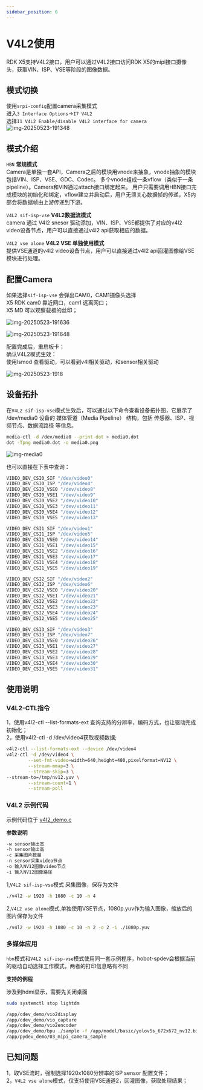 ```yaml
---
sidebar_position: 6
---
```


# V4L2使用

RDK X5支持V4L2接口，用户可以通过V4L2接口访问RDK X5的mipi接口摄像头，获取VIN、ISP、VSE等阶段的图像数据。

## 模式切换

使用`srpi-config`配置camera采集模式  
进入`3 Interface Options`->`I7 V4L2`  
选择`I1 V4L2 Enable/disable V4L2 interface for camera`
![img-20250523-191348](https://rdk-doc.oss-cn-beijing.aliyuncs.com/doc/img/07_Advanced_development/01_hardware_development/rdk_x5/img-20250523-191348.png)

## 模式介绍

`HBN` **常规模式**  
Camera是单独一套API，Camera之后的模块用vnode来抽象，vnode抽象的模块包括VIN、ISP、VSE、GDC、Codec。 多个vnode组成一条vflow（类似于一条pipeline）。Camera和VIN通过attach接口绑定起来。 用户只需要调用HBN接口完成模块的初始化和绑定，vflow建立并启动后，用户无须关心数据帧的传递，X5内部会将数据帧由上游传递到下游。

`V4L2 sif-isp-vse` **V4L2数据流模式**  
camera 通过 V4l2 snesor 驱动添加，VIN、ISP、VSE都提供了对应的v4l2 video设备节点，用户可以直接通过v4l2 api获取相应的数据。

`V4L2 vse alone` **V4L2 VSE 单独使用模式**  
提供VSE通道的v4l2 video设备节点，用户可以直接通过v4l2 api回灌图像给VSE模块进行处理。

## 配置Camera

如果选择`sif-isp-vse` 会弹出CAM0，CAM1摄像头选择  
X5 RDK cam0 靠近网口，cam1 远离网口；  
X5 MD 可以观察载板的丝印；  

![img-20250523-191636](https://rdk-doc.oss-cn-beijing.aliyuncs.com/doc/img/07_Advanced_development/01_hardware_development/rdk_x5/img-20250523-191636.png)

![img-20250523-191648](https://rdk-doc.oss-cn-beijing.aliyuncs.com/doc/img/07_Advanced_development/01_hardware_development/rdk_x5/img-20250523-191648.png)


配置完成后，重启板卡；  
确认V4L2模式生效：  
使用lsmod 查看驱动，可以看到v4l相关驱动，和sensor相关驱动  

![img-20250523-1918](https://rdk-doc.oss-cn-beijing.aliyuncs.com/doc/img/07_Advanced_development/01_hardware_development/rdk_x5/img-20250523-1918.png)

## 设备拓扑

在`V4L2 sif-isp-vse`模式生效后，可以通过以下命令查看设备拓扑图，它展示了 /dev/media0 设备的 媒体管道（Media Pipeline） 结构，包括 传感器、ISP、视频节点、数据流路径 等信息。

```bash
media-ctl -d /dev/media0 --print-dot > media0.dot
dot -Tpng media0.dot -o media0.png
```

![img-media0](https://rdk-doc.oss-cn-beijing.aliyuncs.com/doc/img/07_Advanced_development/01_hardware_development/rdk_x5/img-media0.png)

也可以直接在下表中查询：

```bash
VIDEO_DEV_CSI0_SIF "/dev/video0"
VIDEO_DEV_CSI0_ISP "/dev/video4"
VIDEO_DEV_CSI0_VSE0 "/dev/video8"
VIDEO_DEV_CSI0_VSE1 "/dev/video9"
VIDEO_DEV_CSI0_VSE2 "/dev/video10"
VIDEO_DEV_CSI0_VSE3 "/dev/video11"
VIDEO_DEV_CSI0_VSE4 "/dev/video12"
VIDEO_DEV_CSI0_VSE5 "/dev/video13"

VIDEO_DEV_CSI1_SIF "/dev/video1"
VIDEO_DEV_CSI1_ISP "/dev/video5"
VIDEO_DEV_CSI1_VSE0 "/dev/video14"
VIDEO_DEV_CSI1_VSE1 "/dev/video15"
VIDEO_DEV_CSI1_VSE2 "/dev/video16"
VIDEO_DEV_CSI1_VSE3 "/dev/video17"
VIDEO_DEV_CSI1_VSE4 "/dev/video18"
VIDEO_DEV_CSI1_VSE5 "/dev/video19"

VIDEO_DEV_CSI2_SIF "/dev/video2"
VIDEO_DEV_CSI2_ISP "/dev/video6"
VIDEO_DEV_CSI2_VSE0 "/dev/video20"
VIDEO_DEV_CSI2_VSE1 "/dev/video21"
VIDEO_DEV_CSI2_VSE2 "/dev/video22"
VIDEO_DEV_CSI2_VSE3 "/dev/video23"
VIDEO_DEV_CSI2_VSE4 "/dev/video24"
VIDEO_DEV_CSI2_VSE5 "/dev/video25"

VIDEO_DEV_CSI3_SIF "/dev/video3"
VIDEO_DEV_CSI3_ISP "/dev/video7"
VIDEO_DEV_CSI3_VSE0 "/dev/video26"
VIDEO_DEV_CSI3_VSE1 "/dev/video27"
VIDEO_DEV_CSI3_VSE2 "/dev/video28"
VIDEO_DEV_CSI3_VSE3 "/dev/video29"
VIDEO_DEV_CSI3_VSE4 "/dev/video30"
VIDEO_DEV_CSI3_VSE5 "/dev/video31"
```

## 使用说明

### V4L2-CTL指令

1，使用v4l2-ctl --list-formats-ext 查询支持的分辨率，编码方式，也让驱动完成初始化；  
2，使用v4l2-ctl -d /dev/video4获取视频数据;  
```bash
v4l2-ctl --list-formats-ext --device /dev/video4
v4l2-ctl -d /dev/video4 \
        --set-fmt-video=width=640,height=480,pixelformat=NV12 \
        --stream-mmap=3 \
        --stream-skip=3 \
--stream-to=/tmp/nv12.yuv \
        --stream-count=1 \
        --stream-poll
```

### V4L2 示例代码

示例代码位于 [v4l2_demo.c](https://github.com/D-Robotics/x5-hobot-sp-samples/blob/main/debian/app/cdev_demo/v4l2/v4l2_demo.c)

**参数说明**

```bash
-w sensor输出宽
-h sensor输出高
-c 采集图片数量
-n sensor采集video节点
-o 输入NV12图像video节点
-i 输入NV12图像路径
```

1,`V4L2 sif-isp-vse`模式 采集图像，保存为文件

```bash
./v4l2 -w 1920 -h 1080 -c 10 -n 4
```

2,`V4L2 vse alone`模式,单独使用VSE节点，1080p.yuv作为输入图像，缩放后的图片保存为文件

```bash
./v4l2 -w 1920 -h 1080 -c 10 -n 2 -o 2 -i ./1080p.yuv
```


### 多媒体应用

`hbn`模式和`V4L2 sif-isp-vse`模式使用同一套示例程序，hobot-spdev会根据当前的驱动自动选择工作模式，两者的打印信息略有不同

**支持的例程**

涉及到hdmi显示，需要先关闭桌面
```bash
sudo systemctl stop lightdm
```

```bash
/app/cdev_demo/vio2display
/app/cdev_demo/vio_capture
/app/cdev_demo/vio2encoder
/app/cdev_demo/bpu ./sample -f /app/model/basic/yolov5s_672x672_nv12.bin -m 0
/app/pydev_demo/03_mipi_camera_sample
```

## 已知问题
1，取VSE流时，强制选择1920x1080分辨率的ISP sensor 配置文件；  
2，`V4L2 vse alone`模式，仅支持使用VSE通道2，回灌图像，获取处理结果；

